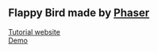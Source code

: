 Flappy Bird made by [Phaser](phaser.io)
---
[Tutorial website](http://www.lessmilk.com/tutorial/flappy-bird-phaser-1)  
[Demo]()
